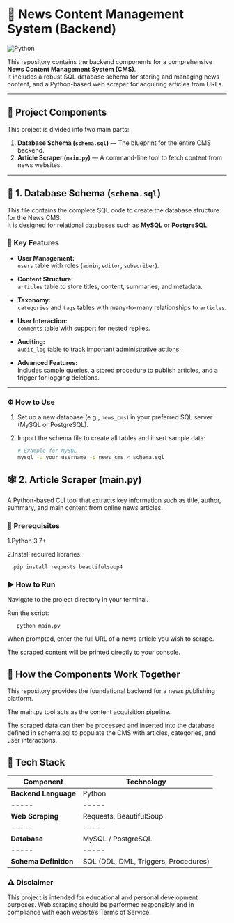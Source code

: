 # 📰 News Content Management System (Backend)
![Python](https://img.shields.io/badge/Python-3.7%2B-blue?logo=python)

This repository contains the backend components for a comprehensive **News Content Management System (CMS)**.  
It includes a robust SQL database schema for storing and managing news content, and a Python-based web scraper for acquiring articles from URLs.

---

## 📁 Project Components

This project is divided into two main parts:

1. **Database Schema (`schema.sql`)** — The blueprint for the entire CMS backend.  
2. **Article Scraper (`main.py`)** — A command-line tool to fetch content from news websites.

---

## 🧩 1. Database Schema (`schema.sql`)

This file contains the complete SQL code to create the database structure for the News CMS.  
It is designed for relational databases such as **MySQL** or **PostgreSQL**.

### 🔑 Key Features

- **User Management:**  
  `users` table with roles (`admin`, `editor`, `subscriber`).

- **Content Structure:**  
  `articles` table to store titles, content, summaries, and metadata.

- **Taxonomy:**  
  `categories` and `tags` tables with many-to-many relationships to `articles`.

- **User Interaction:**  
  `comments` table with support for nested replies.

- **Auditing:**  
  `audit_log` table to track important administrative actions.

- **Advanced Features:**  
  Includes sample queries, a stored procedure to publish articles, and a trigger for logging deletions.

---

### ⚙️ How to Use

1. Set up a new database (e.g., `news_cms`) in your preferred SQL server (MySQL or PostgreSQL).  
2. Import the schema file to create all tables and insert sample data:

   ```bash
   # Example for MySQL
   mysql -u your_username -p news_cms < schema.sql
## 🕸️ 2. Article Scraper (main.py)
A Python-based CLI tool that extracts key information such as title, author, summary, and main content from online news articles.

### 🧠 Prerequisites
1.Python 3.7+

2.Install required libraries:

      pip install requests beautifulsoup4

### ▶️ How to Run
Navigate to the project directory in your terminal.

Run the script:
    
       python main.py
When prompted, enter the full URL of a news article you wish to scrape.

The scraped content will be printed directly to your console.

## 🔄 How the Components Work Together
This repository provides the foundational backend for a news publishing platform.

The main.py tool acts as the content acquisition pipeline.

The scraped data can then be processed and inserted into the database defined in schema.sql to populate the CMS with articles, categories, and user interactions.

## 🧱 Tech Stack
|**Component**|**Technology**|
|----- |-----|
|**Backend Language**|Python|
|----- |-----|
|**Web Scraping**|Requests, BeautifulSoup|
|----- |-----|
|**Database**|MySQL / PostgreSQL|
|----- |-----|
|**Schema Definition**|	SQL (DDL, DML, Triggers, Procedures)|

### ⚠️ Disclaimer
This project is intended for educational and personal development purposes.
Web scraping should be performed responsibly and in compliance with each website’s Terms of Service.

